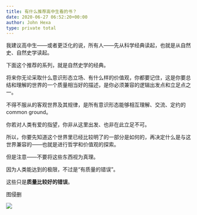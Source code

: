 ```yaml
---
title: 有什么推荐高中生看的书？
date: 2020-06-27 06:52:20+00:00
author: John Hexa
type: private total
---
```

我建议高中生——或者更泛化的说，所有人——先从科学经典读起，也就是从自然史、自然史学读起。

下面这个推荐的系列，就是自然史学的经典。

将来你无论采取什么意识形态立场、有什么样的价值观，你都要记住，这是你要总结和理解的世界的一个质量相当好的描述，是你必须兼容的逻辑出发点和立足点之一。

不得不服从的客观世界及其规律，是所有意识形态能够相互理解、交流、定约的common ground。

你若对人类有爱的指望，你非从这里出发、也非在此立足不可。

所以，你要先知道这个世界里已经比较明了的一部分是如何的，再决定什么是与这世界兼容的——也就是进行哲学和价值观的探索。

但是注意——不要将这些东西视为真理。

因为人类能达到的极限，不过是“有质量的错误”。

这些只是**质量比较好的错误**。

图侵删

![](https://pic1.zhimg.com/50/v2-70cb68068052819a4df9fd90ca9f5ef0_hd.jpg?source=1940ef5c)
